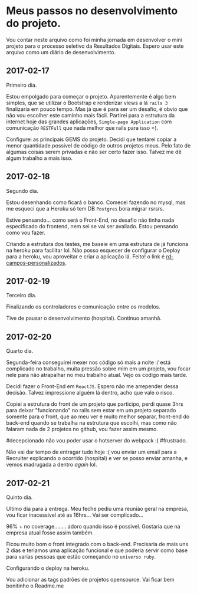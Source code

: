 # Meus passos no desenvolvimento do projeto.

Vou contar neste arquivo como foi minha jornada em desenvolver o mini projeto para o processo seletivo da Resultados Digitais. Espero usar este arquivo como um diário de desenvolvimento.

## 2017-02-17

Primeiro dia. 

Estou empolgado para começar o projeto. Aparentemente é algo bem simples, que se utilizar o Bootstrap e renderizar views a lá `rails 3` finalizaria em pouco tempo. Mas já que é para ser um desafio, é obvio que não vou escolher este caminho mais fácil. Partirei para a estrutura da internet hoje das grandes aplicações, `Simgle-page Application` com comunicação `RESTFull` que nada melhor que rails para isso =).

Configurei as principais GEMS do projeto. Decidi que tentarei copiar a menor quantidade possivel de código de outros projetos meus. Pelo fato de algumas coisas serem privadas e não ser certo fazer isso. Talvez me dê algum trabalho a mais isso. 

## 2017-02-18

Segundo dia. 

Estou desenhando como ficará o banco. Comecei fazendo no mysql, mas me esqueci que a Heroku só tem DB `Postgres` bora migrar rsrsrs.

Estive pensando... como será o Front-End, no desafio não tinha nada especificado do frontend, nem sei se vai ser avaliado. Estou pensando como vou fazer.

Criando a estrutura dos testes, me baseie em uma estrutura de já funciona na heroku para facilitar lol. Não posso esquecer de configurar o Deploy para a heroku, vou aproveitar e criar a aplicação lá. Feito! o link é [rd-campos-personalizados](https://rd-campos-personalizados.herokuapp.com/).

## 2017-02-19

Terceiro dia.

Finalizando os controladores e comunicação entre os modelos.

Tive de pausar o desenvolvimento (hospital). Continuo amanhã.

## 2017-02-20

Quarto dia.

Segunda-feira conseguirei mexer nos código só mais a noite :/ está complicado no trabalho, muita pressão sobre mim em um projeto, vou focar nele para não atrapalhar no meu trabalho atual. Vejo os codigo mais tarde.
  
Decidi fazer o Front-End em `ReactJS`. Espero não me arrepender dessa decisão. Talvez impressione alguém lá dentro, acho que vale o risco.

Copiei a estrutura do front de um projeto que participo, perdi quase 3hrs para deixar "funcionando" no rails sem estar em um projeto separado somente para o front, que ao meu ver é muito melhor separar, front-end do back-end quando se trabalha na estrutura que escolhi, mas como não falaram nada de 2 projetos no github, vou fazer assim mesmo.
 
\#decepcionado não vou poder usar o hotserver do webpack :( \#frustrado.
 
Não vai dar tempo de entragar tudo hoje :( vou enviar um email para a Recruiter explicando o ocorrido (hospital) e ver se posso enviar amanha, e vemos madrugada a dentro _again_ lol.
 
## 2017-02-21

Quinto dia.

Ultimo dia para a entrega. Meu feche pediu uma reunião geral na empresa, vou ficar inacessivel até as 16hrs... Vai ser complicado...

96% + no coverage........ adoro quando isso é possivel. Gostaria que na empresa atual fosse assim também.
 
Ficou muito bom o front integrado com o back-end. Precisaria de mais uns 2 dias e teriamos uma aplicação funcional e que poderia servir como base para varias pessoas que estão começando no `universo ruby`.
 
Configurando o deploy na heroku.

Vou adicionar as tags padrões de projetos opensource. Vai ficar bem bonitinho o Readme.me
